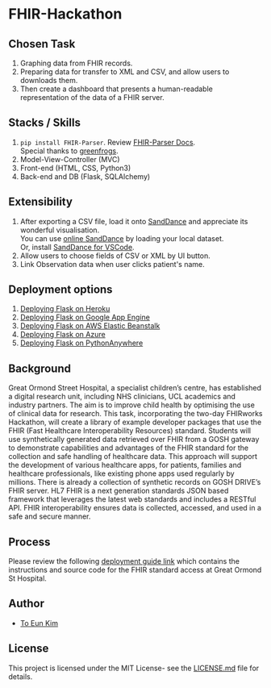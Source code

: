 # FHIR-Hackathon

## Chosen Task
1. Graphing data from FHIR records.
2. Preparing data for transfer to XML and CSV, and allow users to downloads them.
3. Then create a dashboard that presents a human-readable representation of the data of a FHIR server.

## Stacks / Skills
1. `pip install FHIR-Parser`. Review [FHIR-Parser Docs](https://fhir-parser.readthedocs.io/en/latest/index.html#).  
Special thanks to [greenfrogs](https://github.com/greenfrogs/).
2. Model-View-Controller (MVC)  
3. Front-end (HTML, CSS, Python3)
4. Back-end and DB (Flask, SQLAlchemy)  

## Extensibility
1. After exporting a CSV file, load it onto [SandDance](https://github.com/microsoft/SandDance) and appreciate its wonderful visualisation.  
You can use [online SandDance](https://sanddance.azurewebsites.net/BeachPartyApp/BeachPartyApp.html) by loading your local dataset.  
Or, install [SandDance for VSCode](https://marketplace.visualstudio.com/items?itemName=msrvida.vscode-sanddance).
2. Allow users to choose fields of CSV or XML by UI button.
3. Link Observation data when user clicks patient's name.

## Deployment options
1. [Deploying Flask on Heroku](https://devcenter.heroku.com/articles/getting-started-with-python)
2. [Deploying Flask on Google App Engine](https://cloud.google.com/appengine/docs/standard/python3/runtime)
3. [Deploying Flask on AWS Elastic Beanstalk](https://docs.aws.amazon.com/elasticbeanstalk/latest/dg/create-deploy-python-flask.html)
4. [Deploying Flask on Azure](https://docs.microsoft.com/en-us/azure/app-service/containers/how-to-configure-python)
5. [Deploying Flask on PythonAnywhere](https://help.pythonanywhere.com/pages/Flask/)

## Background
Great Ormond Street Hospital, a specialist children’s centre, has established a digital research unit,
including NHS clinicians, UCL academics and industry partners. The aim is to improve child health
by optimising the use of clinical data for research.
This task, incorporating the two-day FHIRworks Hackathon, will create a library of example
developer packages that use the FHIR (Fast Healthcare Interoperability Resources) standard.
Students will use synthetically generated data retrieved over FHIR from a GOSH gateway to
demonstrate capabilities and advantages of the FHIR standard for the collection and safe handling
of healthcare data. This approach will support the development of various healthcare apps, for
patients, families and healthcare professionals, like existing phone apps used regularly by
millions. There is already a collection of synthetic records on GOSH DRIVE’s FHIR server.
HL7 FHIR is a next generation standards JSON based framework that leverages the latest web
standards and includes a RESTful API. FHIR interoperability ensures data is collected, accessed,
and used in a safe and secure manner.

## Process
Please review the following [deployment guide link](https://github.com/goshdrive/FHIRworks_2020) 
which contains the instructions and source code 
for the FHIR standard access at Great Ormond St Hospital.


## Author
* [To Eun Kim](https://github.com/kimdanny)

## License
This project is licensed under the MIT License- see the [LICENSE.md](LICENSE.md) file for details.